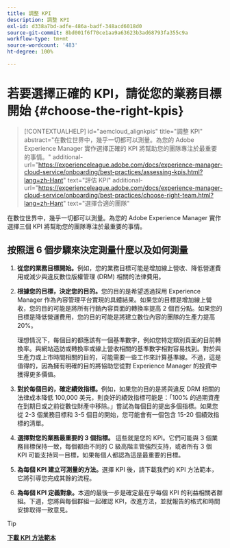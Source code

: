 ```yaml
---
title: 調整 KPI
description: 調整 KPI
exl-id: d338a7bd-adfe-486a-badf-348acd6018d0
source-git-commit: 8bd001f6f70ce1aa9a63623b3ad68793fa355c9a
workflow-type: tm+mt
source-wordcount: '483'
ht-degree: 100%

---
```


# 若要選擇正確的 KPI，請從您的業務目標開始 {#choose-the-right-kpis}

>[!CONTEXTUALHELP]
>id="aemcloud_alignkpis"
>title="調整 KPI"
>abstract="在數位世界中，幾乎一切都可以測量。為您的 Adobe Experience Manager 實作選擇正確的 KPI 將幫助您的團隊專注於最重要的事情。"
>additional-url="https://experienceleague.adobe.com/docs/experience-manager-cloud-service/onboarding/best-practices/assessing-kpis.html?lang=zh-Hant" text="評估 KPI"
>additional-url="https://experienceleague.adobe.com/docs/experience-manager-cloud-service/onboarding/best-practices/choose-right-team.html?lang=zh-Hant" text="選擇合適的團隊"

在數位世界中，幾乎一切都可以測量。為您的 Adobe Experience Manager 實作選擇三個 KPI 將幫助您的團隊專注於最重要的事情。


## **按照這 6 個步驟來決定測量什麼以及如何測量**


1. **從您的業務目標開始。**&#x200B;例如，您的業務目標可能是增加線上營收、降低營運費用或減少與違反數位版權管理 (DRM) 相關的法律費用。

1. **根據您的目標，決定您的目的。**&#x200B;您的目的是希望透過採用 Experience Manager 作為內容管理平台實現的具體結果。如果您的目標是增加線上營收，您的目的可能是將所有行銷內容頁面的轉換率提高 2 個百分點。如果您的目標是降低營運費用，您的目的可能是將建立數位內容的團隊的生產力提高 20%。

   理想情況下，每個目的都應該有一個基準數字，例如您特定類別頁面的目前轉換率。與網站造訪或轉換率或線上營收相關的基準數字相對容易找到。對於與生產力或上市時間相關的目的，可能需要一些工作來計算基準線。不過，這是值得的，因為擁有明確的目的將協助您從對 Experience Manager 的投資中獲得更多價值。

1. **對於每個目的，確定績效指標。**&#x200B;例如，如果您的目的是將與違反 DRM 相關的法律成本降低 100,000 美元，則良好的績效指標可能是：「100% 的過期資產在到期日或之前從數位財產中移除。」嘗試為每個目的提出多個指標。如果您從 2-3 個業務目標和 3-5 個目的開始，您可能會有一個包含 15-20 個績效指標的清單。

1. **選擇對您的業務最重要的 3 個指標。** 這些就是您的 KPI。它們可能與 3 個業務目標保持一致，每個都由不同的 C 級高階主管強烈支持，或者所有 3 個 KPI 可能支持同一目標，如果每個人都認為這是最重要的目標。

1. **為每個 KPI 建立可測量的方法。**&#x200B;選擇 KPI 後，請下載我們的 KPI 方法範本，它將引導您完成其餘的流程。

1. **為每個 KPI 定義對象。**&#x200B;本週的最後一步是確定最在乎每個 KPI 的利益相關者群組。下週，您將與每個群組一起確認 KPI，改進方法，並就報告的格式和時間安排取得一致意見。

>[!TIP]
>
>[**下載 KPI 方法範本**](https://experienceleague.adobe.com/welcome/aem/assets/img/KPI_Methodology_Template.png)

